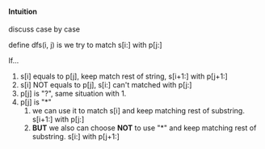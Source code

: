 #### Intuition

discuss case by case

define dfs(i, j) is we try to match s[i:] with p[j:]

If...

1. s[i] equals to p[j], keep match rest of string, s[i+1:] with p[j+1:]
2. s[i] NOT equals to p[j], s[i:] can't matched with p[j:]
3. p[j] is "?", same situation with 1.
4. p[j] is "*"
   1. we can use it to match s[i] and keep matching rest of substring. s[i+1:] with p[j:]
   2. **BUT** we also can choose **NOT** to use "*" and keep matching rest of substring. s[i:] with p[j+1:]